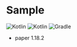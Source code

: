 # Sample

![Kotlin](https://img.shields.io/badge/java-17-ED8B00.svg?logo=java)
![Kotlin](https://img.shields.io/badge/kotlin-1.6.10-585DEF.svg?logo=kotlin)
![Gradle](https://img.shields.io/badge/gradle-7.4-02303A.svg?logo=gradle)

* paper 1.18.2
